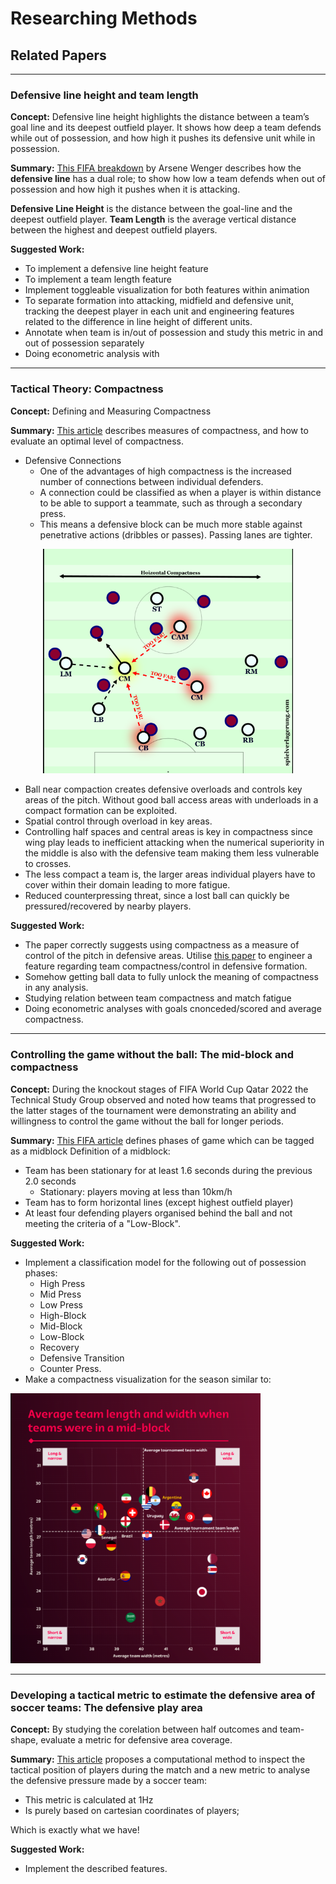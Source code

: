 # Researching Methods

## Related Papers



---

### Defensive line height and team length

**Concept:** Defensive line height highlights the distance between a team’s goal line and its deepest outfield player. It shows how deep a team defends while out of possession, and how high it pushes its defensive unit while in possession.

**Summary:** [This FIFA breakdown](https://www.fifatrainingcentre.com/en/fwc2022/efi-metrics/efi-metric--defensive-line-height-and-team-length.php#) by Arsene Wenger describes how the **defensive line** has a dual role; to show how low a team defends when out of possession and how high it pushes when it is attacking.

**Defensive Line Height** is the distance between the goal-line and the deepest outfield player.
**Team Length** is the average vertical distance between the highest and deepest outfield players.

**Suggested Work:**

- To implement a defensive line height feature
- To implement a team length feature
- Implement toggleable visualization for both features within animation
- To separate formation into attacking, midfield and defensive unit, tracking the deepest player in each unit and engineering features related to the difference in line height of different units.
- Annotate when team is in/out of possession and study this metric in and out of possession separately
- Doing econometric analysis with

---

### Tactical Theory: Compactness

**Concept:** Defining and Measuring Compactness

**Summary:** [This article](https://spielverlagerung.com/2015/05/08/tactical-theory-compactness/) describes measures of compactness, and how to evaluate an optimal level of compactness.

- Defensive Connections
  - One of the advantages of high compactness is the increased number of connections between individual defenders.
  - A connection could be classified as when a player is within distance to be able to support a teammate, such as through a secondary press.
  - This means a defensive block can be much more stable against penetrative actions (dribbles or passes). Passing lanes are tighter.

<div style="text-align:center">
<img src="./md_imgs/defensive-connections.png" width="400"/>
</div>

- Ball near compaction creates defensive overloads and controls key areas of the pitch. Without good ball access areas with underloads in a compact formation can be exploited.
- Spatial control through overload in key areas.
- Controlling half spaces and central areas is key in compactness since wing play leads to inefficient attacking when the numerical superiority in the middle is also with the defensive team making them less vulnerable to crosses.
- The less compact a team is, the larger areas individual players have to cover within their domain leading to more fatigue.
- Reduced counterpressing threat, since a lost ball can quickly be pressured/recovered by nearby players.

**Suggested Work:**

- The paper correctly suggests using compactness as a measure of control of the pitch in defensive areas. Utilise [this paper](https://www.frontiersin.org/articles/10.3389/fspor.2021.676179/full) to engineer a feature regarding team compactness/control in defensive formation.
- Somehow getting ball data to fully unlock the meaning of compactness in any analysis.
- Studying relation between team compactness and match fatigue
- Doing econometric analyses with goals cnonceded/scored and average compactness.

---

### Controlling the game without the ball: The mid-block and compactness

**Concept:** During the knockout stages of FIFA World Cup Qatar 2022 the Technical Study Group observed and noted how teams that progressed to the latter stages of the tournament were demonstrating an ability and willingness to control the game without the ball for longer periods.

**Summary:** [This FIFA article](https://www.fifatrainingcentre.com/en/fwc2022/technical-and-tactical-analysis/controlling-the-game-without-the-ball--the-mid-block-and-compactness.php#:~:text=The%20compactness%20of%20a%20team,to%20play%20between%20their%20lines.) defines phases of game which can be tagged as a midblock
Definition of a midblock:

- Team has been stationary for at least 1.6 seconds during the previous 2.0 seconds
  - Stationary: players moving at less than 10km/h
- Team has to form horizontal lines (except highest outfield player)
- At least four defending players organised behind the ball and not meeting the criteria of a "Low-Block".

**Suggested Work:**

- Implement a classification model for the following out of possession phases:
  - High Press
  - Mid Press
  - Low Press
  - High-Block
  - Mid-Block
  - Low-Block
  - Recovery
  - Defensive Transition
  - Counter Press.
- Make a compactness visualization for the season similar to: <div style="text-align:center">
<img src="./md_imgs/eg_compactness_chart.png" width="400"/>
</div>

---

### Developing a tactical metric to estimate the defensive area of soccer teams: The defensive play area

**Concept:** By studying the corelation between half outcomes and team-shape, evaluate a metric for defensive area coverage.

**Summary:** [This article](https://journals.sagepub.com/doi/10.1177/1754337115583198?icid=int.sj-abstract.similar-articles.3#core-collateral-purchase-access) proposes a computational method to inspect the tactical position of players during the match and a new metric to analyse the defensive pressure made by a soccer team:

- This metric is calculated at 1Hz
- Is purely based on cartesian coordinates of players;

Which is exactly what we have!

**Suggested Work:**

- Implement the described features.
